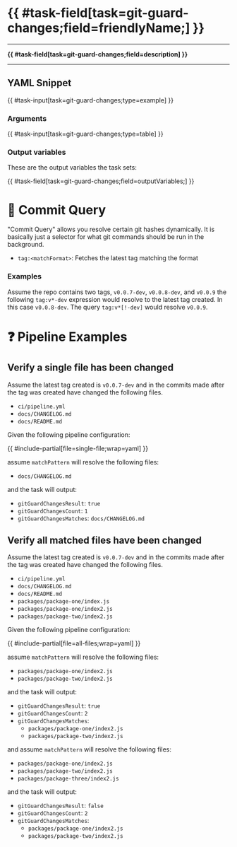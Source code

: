 # {{ #task-field[task=git-guard-changes;field=friendlyName;] }}

---

**{{ #task-field[task=git-guard-changes;field=description] }}**

---

## YAML Snippet

{{ #task-input[task=git-guard-changes;type=example] }}

### Arguments

{{ #task-input[task=git-guard-changes;type=table] }}

### Output variables

These are the output variables the task sets:

{{ #task-field[task=git-guard-changes;field=outputVariables;] }}

# 📜 Commit Query

"Commit Query" allows you resolve certain git hashes dynamically. It is basically just a selector for what git commands should be run in the background.

- `tag:<matchFormat>`: Fetches the latest tag matching the format

### Examples

Assume the repo contains two tags, `v0.0.7-dev`, `v0.0.8-dev`, and `v0.0.9` the following `tag:v*-dev` expression would resolve to the latest tag created. In this case `v0.0.8-dev`. The query `tag:v*[!-dev]` would resolve `v0.0.9`.

# ❓ Pipeline Examples

## Verify a single file has been changed

Assume the latest tag created is `v0.0.7-dev` and in the commits made after the tag was created have changed the following files.

- `ci/pipeline.yml`
- `docs/CHANGELOG.md`
- `docs/README.md`

Given the following pipeline configuration:

{{ #include-partial[file=single-file;wrap=yaml] }}

assume `matchPattern` will resolve the following files:

- `docs/CHANGELOG.md`

and the task will output:

- `gitGuardChangesResult`: `true`
- `gitGuardChangesCount`: `1`
- `gitGuardChangesMatches`: `docs/CHANGELOG.md`

## Verify all matched files have been changed

Assume the latest tag created is `v0.0.7-dev` and in the commits made after the tag was created have changed the following files.

- `ci/pipeline.yml`
- `docs/CHANGELOG.md`
- `docs/README.md`
- `packages/package-one/index.js`
- `packages/package-one/index2.js`
- `packages/package-two/index2.js`

Given the following pipeline configuration:

{{ #include-partial[file=all-files;wrap=yaml] }}

assume `matchPattern` will resolve the following files:

- `packages/package-one/index2.js`
- `packages/package-two/index2.js`

and the task will output:

- `gitGuardChangesResult`: `true`
- `gitGuardChangesCount`: `2`
- `gitGuardChangesMatches`:
  - `packages/package-one/index2.js`
  - `packages/package-two/index2.js`

and assume `matchPattern` will resolve the following files:

- `packages/package-one/index2.js`
- `packages/package-two/index2.js`
- `packages/package-three/index2.js`

and the task will output:

- `gitGuardChangesResult`: `false`
- `gitGuardChangesCount`: `2`
- `gitGuardChangesMatches`:
  - `packages/package-one/index2.js`
  - `packages/package-two/index2.js`
